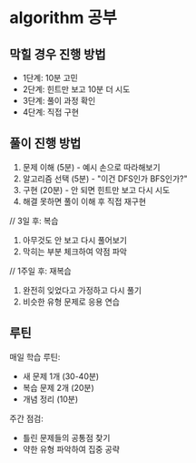 # algorithm 공부

## 막힐 경우 진행 방법
- 1단계: 10분 고민
- 2단계: 힌트만 보고 10분 더 시도  
- 3단계: 풀이 과정 확인
- 4단계: 직접 구현

## 풀이 진행 방법
1. 문제 이해 (5분) - 예시 손으로 따라해보기
2. 알고리즘 선택 (5분) - "이건 DFS인가 BFS인가?"
3. 구현 (20분) - 안 되면 힌트만 보고 다시 시도
4. 해결 못하면 풀이 이해 후 직접 재구현

// 3일 후: 복습
1. 아무것도 안 보고 다시 풀어보기
2. 막히는 부분 체크하여 약점 파악

// 1주일 후: 재복습  
1. 완전히 잊었다고 가정하고 다시 풀기
2. 비슷한 유형 문제로 응용 연습

## 루틴
매일 학습 루틴:
- 새 문제 1개 (30-40분)
- 복습 문제 2개 (20분)  
- 개념 정리 (10분)

주간 점검:
- 틀린 문제들의 공통점 찾기
- 약한 유형 파악하여 집중 공략
